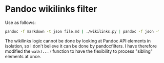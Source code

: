 # Pandoc wikilinks filter

Use as follows:

```bash
pandoc -f markdown -t json file.md | ./wikilinks.py | pandoc -f json -t html
```

The wikilinks logic cannot be done by looking at Pandoc API elements in
isolation, so I don't believe it can be done by pandocfilters.
I have therefore modified the `walk(...)` function to have the flexibility
to process "sibling" elements at once.
